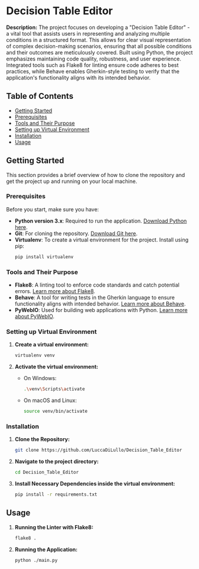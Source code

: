 # Decision Table Editor 

**Description:** The project focuses on developing a "Decision Table Editor" - a vital tool that assists users in representing and analyzing multiple conditions in a structured format. This allows for clear visual representation of complex decision-making scenarios, ensuring that all possible conditions and their outcomes are meticulously covered. Built using Python, the project emphasizes maintaining code quality, robustness, and user experience. Integrated tools such as Flake8 for linting ensure code adheres to best practices, while Behave enables Gherkin-style testing to verify that the application's functionality aligns with its intended behavior.

## Table of Contents
- [Getting Started](#getting-started)
- [Prerequisites](#prerequisites)
- [Tools and Their Purpose](#tools-and-their-purpose)
- [Setting up Virtual Environment](#setting-up-virtual-environment)
- [Installation](#installation)
- [Usage](#usage)

## Getting Started
This section provides a brief overview of how to clone the repository and get the project up and running on your local machine.

### Prerequisites
Before you start, make sure you have:
- **Python version 3.x**: Required to run the application. [Download Python here](https://www.python.org/downloads/).
- **Git**: For cloning the repository. [Download Git here](https://git-scm.com/).
- **Virtualenv**: To create a virtual environment for the project. Install using pip:
    ```bash
    pip install virtualenv
    ```

### Tools and Their Purpose
- **Flake8**: A linting tool to enforce code standards and catch potential errors. [Learn more about Flake8](https://flake8.pycqa.org/en/latest/).
- **Behave**: A tool for writing tests in the Gherkin language to ensure functionality aligns with intended behavior. [Learn more about Behave](https://behave.readthedocs.io/en/stable/).
- **PyWebIO**: Used for building web applications with Python. [Learn more about PyWebIO](https://pywebio.readthedocs.io/en/latest/).

### Setting up Virtual Environment
1. **Create a virtual environment:**
    ```bash
    virtualenv venv
    ```

2. **Activate the virtual environment:**
    - On Windows:
      ```bash
      .\venv\Scripts\activate
      ```
    - On macOS and Linux:
      ```bash
      source venv/bin/activate
      ```

### Installation
1. **Clone the Repository:**
    ```bash
    git clone https://github.com/LuccaDiLullo/Decision_Table_Editor
    ```

2. **Navigate to the project directory:**
    ```bash
    cd Decision_Table_Editor
    ```

3. **Install Necessary Dependencies inside the virtual environment:**
    ```bash
    pip install -r requirements.txt
    ```

## Usage
1. **Running the Linter with Flake8:**
   ```bash
   flake8 .

2. **Running the Application:**
   ```bash
   python ./main.py
